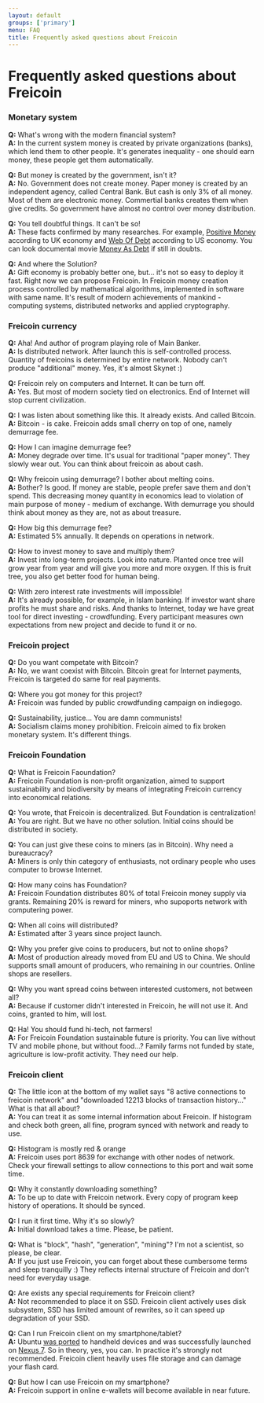 ```yaml
---
layout: default
groups: ['primary']
menu: FAQ
title: Frequently asked questions about Freicoin
---
```


<h1>Frequently asked questions about Freicoin</h1>

<h3>Monetary system</h3>

<p><strong>Q:</strong> What's wrong with the modern financial system?<br/>
<strong>A:</strong> In the current system money is created by private organizations (banks), which lend them to other people. It's generates inequality - one should earn money, these people get them automatically.</p>

<p><strong>Q:</strong> But money is created by the government, isn't it?<br/>
<strong>A:</strong> No. Government does not create money. Paper money is created by an independent agency, called Central Bank. But cash is only 3% of all money. Most of them are electronic money. Commertial banks creates them when give credits. So government have almost no control over money distribution.</p>

<p><strong>Q:</strong> You tell doubtful things. It can't be so!<br/>
<strong>A:</strong> These facts confirmed by many researches. For example, <a href="http://www.positivemoney.org/">Positive Money</a> according to UK economy and <a href="http://www.webofdebt.com/">Web Of Debt</a> according to US economy. You can look documental movie <a href="http://youtu.be/jqvKjsIxT_8">Money As Debt</a> if still in doubts.</p>

<p><strong>Q:</strong> And where the Solution?<br/>
<strong>A:</strong> Gift economy is probably better one, but... it's not so easy to deploy it fast. Right now we can propose Freicoin. In Freicoin money creation process controlled by mathematical algorithms, implemented in software with same name. It's result of modern achievements of mankind - computing systems, distributed networks and applied cryptography.</p>

<h3>Freicoin currency</h3>

<p><strong>Q:</strong> Aha! And author of program playing role of Main Banker.<br/>
<strong>A:</strong> Is distributed network. After launch this is self-controlled process. Quantity of freicoins is determined by entire network. Nobody can't produce "additional" money. Yes, it's almost Skynet :)</p>

<p><strong>Q:</strong> Freicoin rely on computers and Internet. It can be turn off.<br/>
<strong>A:</strong> Yes. But most of modern society tied on electronics. End of Internet will stop current civilization.</p>

<p><strong>Q:</strong> I was listen about something like this. It already exists. And called Bitcoin.<br/>
<strong>A:</strong> Bitcoin - is cake. Freicoin adds small cherry on top of one, namely demurrage fee.</p>

<p><strong>Q:</strong> How I can imagine demurrage fee?<br/>
<strong>A:</strong> Money degrade over time. It's usual for traditional "paper money". They slowly wear out. You can think about freicoin as about cash.</p>

<p><strong>Q:</strong> Why freicoin using demurrage? I bother about melting coins.<br/>
<strong>A:</strong> Bother? Is good. If money are stable, people prefer save them and don't spend. This decreasing money quantity in economics lead to violation of main purpose of money - medium of exchange. With demurrage you should think about money as they are, not as about treasure.</p>

<p><strong>Q:</strong> How big this demurrage fee?<br/>
<strong>A:</strong> Estimated 5% annually. It depends on operations in network.</p>

<p><strong>Q:</strong> How to invest money to save and multiply them?<br/>
<strong>A:</strong> Invest into long-term projects. Look into nature. Planted once tree will grow year from year and will give you more and more oxygen. If this is fruit tree, you also get better food for human being.</p>

<p><strong>Q:</strong> With zero interest rate investments will impossible!<br/>
<strong>A:</strong> It's already possible, for example, in Islam banking. If investor want share profits he must share and risks. And thanks to Internet, today we have great tool for direct investing - crowdfunding. Every participant measures own expectations from new project and decide to fund it or no.</p>

<h3>Freicoin project</h3>

<p><strong>Q:</strong> Do you want competate with Bitcoin?<br/>
<strong>A:</strong> No, we want coexist with Bitcoin. Bitcoin great for Internet payments, Freicoin is targeted do same for real payments.</p>

<p><strong>Q:</strong> Where you got money for this project?<br/>
<strong>A:</strong> Freicoin was funded by public crowdfunding campaign on indiegogo.</p>

<p><strong>Q:</strong> Sustainability, justice... You are damn communists!<br/>
<strong>A:</strong> Socialism claims money prohibition. Freicoin aimed to fix broken monetary system. It's different things.</p>

<h3>Freicoin Foundation</h3>

<p><strong>Q:</strong> What is Freicoin Faoundation?<br/>
<strong>A:</strong> Freicoin Foundation is non-profit organization, aimed to support sustainability and biodiversity by means of integrating Freicoin currency into economical relations.</p>

<p><strong>Q:</strong> You wrote, that Freicoin is decentralized. But Foundation is centralization!<br/>
<strong>A:</strong> You are right. But we have no other solution. Initial coins should be distributed in society.</p>

<p><strong>Q:</strong> You can just give these coins to miners (as in Bitcoin). Why need a bureaucracy?<br/>
<strong>A:</strong> Miners is only thin category of enthusiasts, not ordinary people who uses computer to browse Internet.</p>

<p><strong>Q:</strong> How many coins has Foundation?<br/>
<strong>A:</strong> Freicoin Foundation distributes 80% of total Freicoin money supply via grants. Remaining 20% is reward for miners, who supoports network with computering power.</p>

<p><strong>Q:</strong> When all coins will distributed?<br/>
<strong>A:</strong> Estimated after 3 years since project launch.</p>

<p><strong>Q:</strong> Why you prefer give coins to producers, but not to online shops?<br/>
<strong>A:</strong> Most of production already moved from EU and US to China. We should supports small amount of producers, who remaining in our countries. Online shops are resellers.</p>

<p><strong>Q:</strong> Why you want spread coins between interested customers, not between all?<br/>
<strong>A:</strong> Because if customer didn't interested in Freicoin, he will not use it. And coins, granted to him, will lost.</p>

<p><strong>Q:</strong> Ha! You should fund hi-tech, not farmers!<br/>
<strong>A:</strong> For Freicoin Foundation sustainable future is priority. You can live without TV and mobile phone, but without food...? Family farms not funded by state, agriculture is low-profit activity. They need our help.</p>

<h3>Freicoin client</h3>

<p><strong>Q:</strong> The little icon at the bottom of my wallet says "8 active connections to freicoin network" and "downloaded 12213 blocks of transaction history..." What is that all about?<br/>
<strong>A:</strong> You can treat it as some internal information about Freicoin. If histogram and check both green, all fine, program synced with network and ready to use.</p>

<p><strong>Q:</strong> Histogram is mostly red &amp; orange<br/>
<strong>A:</strong> Freicoin uses port 8639 for exchange with other nodes of network. Check your firewall settings to allow connections to this port and wait some time.</p>

<p><strong>Q:</strong> Why it constantly downloading something?<br/>
<strong>A:</strong> To be up to date with Freicoin network. Every copy of program keep history of operations. It should be synced.</p>

<p><strong>Q:</strong> I run it first time. Why it's so slowly?<br/>
<strong>A:</strong> Initial download takes a time. Please, be patient.</p>

<p><strong>Q:</strong> What is "block", "hash", "generation", "mining"? I'm not a scientist, so please, be clear.<br/>
<strong>A:</strong> If you just use Freicoin, you can forget about these cumbersome terms and sleep tranquilly :) They reflects internal structure of Freicoin and don't need for everyday usage.</p>

<p><strong>Q:</strong> Are exists any special requirements for Freicoin client?<br/>
<strong>A:</strong> Not recommended to place it on SSD. Freicoin client actively uses disk subsystem, SSD has limited amount of rewrites, so it can speed up degradation of your SSD.</p>

<p><strong>Q:</strong> Can I run Freicoin client on my smartphone/tablet?<br/>
<strong>A:</strong> Ubuntu <a href="http://www.ubuntu.com/devices/phone">was ported</a> to handheld devices and was successfully launched on <a href="http://wiki.ubuntu.com/Nexus7">Nexus 7</a>. So in theory, yes, you can. In practice it's strongly not recommended. Freicoin client heavily uses file storage and can damage your flash card.</p>

<p><strong>Q:</strong> But how I can use Freicoin on my smartphone?<br/>
<strong>A:</strong> Freicoin support in online e-wallets will become available in near future.</p>
